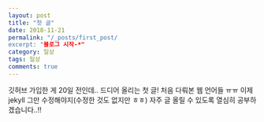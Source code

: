 ```yaml
---
layout: post
title: "첫 글"
date: 2018-11-21
permalink: "/_posts/first_post/
excerpt: "블로그 시작-*"
category: 일상
tags: 일상
comments: true
---
```


깃허브 가입한 게 20일 전인데.. 드디어 올리는 첫 글!
처음 다뤄본 웹 언어들 ㅠㅠ 이제 jekyll 그만 수정해야지(수정한 것도 없지만 ㅎㅎ)
자주 글 올릴 수 있도록 열심히 공부하겠습니다..!!
